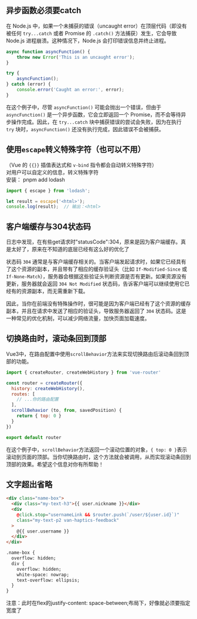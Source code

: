 ## 异步函数必须要catch
在 Node.js 中，如果一个未捕获的错误（uncaught error）在顶层代码（即没有被任何 `try...catch` 或者 Promise 的 `.catch()` 方法捕获）发生，它会导致 Node.js 进程崩溃。这种情况下，Node.js 会打印错误信息并终止进程。

```javascript
async function asyncFunction() {
	throw new Error('This is an uncaught error');
}

try { 
	asyncFunction(); 
} catch (error) { 
	console.error('Caught an error:', error); 
}
```

在这个例子中，尽管 `asyncFunction()` 可能会抛出一个错误，但由于 `asyncFunction()` 是一个异步函数，它会立即返回一个 Promise，而不会等待异步操作完成。因此，在 `try...catch` 块中捕获错误的尝试会失败，因为在执行 `try` 块时，`asyncFunction()` 还没有执行完成，因此错误不会被捕获。

## 使用`escape`转义特殊字符（也可以不用）
（Vue 的 `{{}}` 插值表达式和 `v-bind` 指令都会自动转义特殊字符）  
对用户可以自定义的信息，转义特殊字符  
安装： pnpm add lodash
```js
import { escape } from 'lodash';

let result = escape('<html>');
console.log(result);  // 输出：<html>
```

## 客户端缓存与304状态码
日志中发现，在有些get请求时"statusCode":304，原来是因为客户端缓存。真是太好了，原来在不知道的底层已经有这么好的优化了

状态码 `304` 通常是与客户端缓存相关的。当客户端发起请求时，如果它已经具有了这个资源的副本，并且带有了相应的缓存验证头（比如 `If-Modified-Since` 或 `If-None-Match`），服务器会根据这些验证头判断资源是否有更新。如果资源没有更新，服务器就会返回 `304 Not Modified` 状态码，告诉客户端可以继续使用它已经有的资源副本，而无需重新下载。

因此，当你在前端没有特殊操作时，很可能是因为客户端已经有了这个资源的缓存副本，并且在请求中发送了相应的验证头，导致服务器返回了 `304` 状态码。这是一种常见的优化机制，可以减少网络流量，加快页面加载速度。

## 切换路由时，滚动条回到顶部
Vue3中，在路由配置中使用`scrollBehavior`方法来实现切换路由后滚动条回到顶部的功能。
```javascript
import { createRouter, createWebHistory } from 'vue-router'

const router = createRouter({
  history: createWebHistory(),
  routes: [
    // ...你的路由配置
  ],
  scrollBehavior (to, from, savedPosition) {
    return { top: 0 }
  }
})

export default router
```

在这个例子中，`scrollBehavior`方法返回一个滚动位置的对象，`{ top: 0 }`表示滚动到页面的顶部。当你切换路由时，这个方法就会被调用，从而实现滚动条回到顶部的效果。希望这个信息对你有所帮助！

## 文字超出省略
```html
<div class="name-box">
  <div class="my-text-h3">{{ user.nickname }}</div>
  <div
    @click.stop="usernameLink && $router.push(`/user/${user.id}`)"
    class="my-text-p2 van-haptics-feedback"
  >
    @{{ user.username }}
  </div>
</div>

.name-box {
  overflow: hidden;
  div {
    overflow: hidden;
    white-space: nowrap;
    text-overflow: ellipsis;
  }
}
```
注意：此时在flex的justify-content: space-between;布局下，好像就必须要指定宽度了